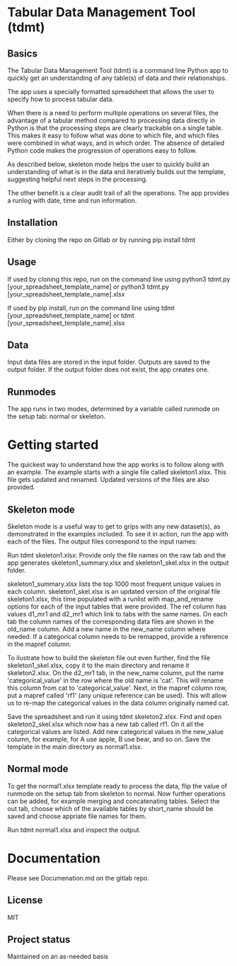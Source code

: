 # Tabular Data Management Tool (tdmt)

## Basics

The Tabular Data Management Tool (tdmt) is a command line Python app to quickly get an understanding of any table(s) of data and their relationships.

The app uses a specially formatted spreadsheet that allows the user to specify how to process tabular data.

When there is a need to perform multiple operations on several files, the advantage of a tabular method compared to processing data directly in Python is that the processing steps are clearly trackable on a single table. This makes it easy to follow what was done to which file, and which files were combined in what ways, and in which order. The absence of detailed Python code makes the progression of operations easy to follow.

As described below, skeleton mode helps the user to quickly build an understanding of what is in the data and iteratively builds out the template, suggesting helpful next steps in the processing.

The other benefit is a clear audit trail of all the operations. The app provides a runlog with date, time and run information.

## Installation
Either by cloning the repo on Gitlab or by running pip install tdmt

## Usage
If used by cloning this repo, run on the command line using python3 tdmt.py [your_spreadsheet_template_name] or python3 tdmt.py [your_spreadsheet_template_name].xlsx

If used by pip install, run on the command line using tdmt [your_spreadsheet_template_name] or tdmt [your_spreadsheet_template_name].xlsx

## Data
Input data files are stored in the input folder. Outputs are saved to the output folder. If the output folder does not exist, the app creates one.

## Runmodes
The app runs in two modes, determined by a variable called runmode on the setup tab: normal or skeleton.

# Getting started
The quickest way to understand how the app works is to follow along with an example. The example starts with a single file called skeleton1.xlsx. This file gets updated and renamed. Updated versions of the files are also provided.

## Skeleton mode
Skeleton mode is a useful way to get to grips with any new dataset(s), as demonstrated in the examples included. To see it in action, run the app with each of the files. The output files correspond to the input names: 

Run tdmt skeleton1.xlsx: Provide only the file names on the raw tab and the app generates skeleton1_summary.xlsx and skeleton1_skel.xlsx in the output folder.

skeleton1_summary.xlsx lists the top 1000 most frequent unique values in each column. skeleton1_skel.xlsx is an updated version of the original file skeleton1.xlsx, this time populated with a runlist with map_and_rename options for each of the input tables that were provided. The ref column has values d1_mr1 and d2_mr1 which link to tabs with the same names. On each tab the column names of the corresponding data files are shown in the old_name column. Add a new name in the new_name column where needed. If a categorical column needs to be remapped, provide a reference in the mapref column. 

To ilustrate how to build the skeleton file out even further, find the file skeleton1_skel.xlsx, copy it to the main directory and rename it skeleton2.xlsx. On the d2_mr1 tab, in the new_name column, put the name 'categorical_value' in the row where the old name is 'cat'. This will rename this column from cat to 'categorical_value'. Next, in the mapref column row, put a mapref called 'rf1' (any unique reference can be used). This will allow us to re-map the categorical values in the data column originally named cat.

Save the spreadsheet and run it using tdmt skeleton2.xlsx. Find and open skeleton2_skel.xlsx which now has a new tab called rf1. On it all the categorical values are listed. Add new categorical values in the new_value column, for example, for A use apple, B use bear, and so on. Save the template in the main directory as normal1.xlsx. 

## Normal mode
To get the normal1.xlsx template ready to process the data, flip the value of runmode on the setup tab from skeleton to normal. Now further operations can be added, for example merging and concatenating tables. Select the out tab, choose which of the available tables by short_name should be saved and choose appriate file names for them.

Run tdmt normal1.xlsx and inspect the output.

# Documentation
Please see Documenation.md on the gitlab repo.

## License
MIT

## Project status
Maintained on an as-needed basis
